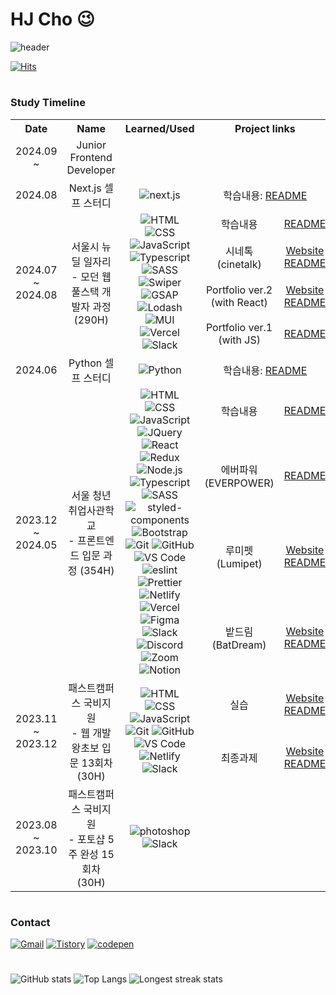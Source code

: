 # HJ Cho 😉

![header](https://capsule-render.vercel.app/api?type=soft&color=292d3e&height=200&section=header&text=Welcome%20to%20hjinn0813's%20GitHub!👋&fontSize=45&fontColor=c792ea)

[![Hits](https://hits.seeyoufarm.com/api/count/incr/badge.svg?url=https%3A%2F%2Fgithub.com%2Fhjinn0813&count_bg=%23c792ea&title_bg=%23555555&icon=&icon_color=%23E7E7E7&title=visit&edge_for-the-badge=false)](https://github.com/hjinn0813)

#

### Study Timeline

<table>
  <tr>
    <th style="text-align: center">Date</th>
    <th style="text-align: center">Name</th>
    <th style="text-align: center">Learned/Used</th>
    <th colspan="2" style="text-align: center">
      Project links
    </th>
  </tr>
  <tr>
    <td style="text-align: center">2024.09 ~</td>
    <td style="text-align: center">Junior Frontend Developer</td>
    <td style="text-align: center"></td>
    <td colspan="2" style="text-align: center">
    </td>
  </tr>
  <tr>
    <td style="text-align: center">2024.08</td>
    <td style="text-align: center">Next.js 셀프 스터디</td>
    <td style="text-align: center">
      <img src="https://img.shields.io/badge/next.js-000000?style=flat-square&logo=next.js&logoColor=white" alt="next.js">
    </td>
    <td colspan="2" style="text-align: center">
      학습내용: <a href="https://github.com/hjinn0813/nextjs-start" target="_blank">README
    </td>
  </tr>

  <!-- 뉴딜 -->
  <tr>
    <td rowspan="4" style="text-align: center">2024.07 <br>~ 2024.08</td>
    <td rowspan="4" style="text-align: center">서울시 뉴딜 일자리 <br>- 모던 웹 풀스택 개발자 과정 (290H)</td>
    <td rowspan="4" style="text-align: center">
      <img src="https://img.shields.io/badge/HTML-E34F26?style=flat-square&logo=html5&logoColor=white" alt="HTML">
      <img src="https://img.shields.io/badge/CSS-1572B6?style=flat-square&logo=css3&logoColor=white" alt="CSS">
      <img src="https://img.shields.io/badge/JavaScript-F7DF1E?style=flat-square&logo=javascript&logoColor=black" alt="JavaScript">
      <br/>
      <img src="https://img.shields.io/badge/TypeScript-3178C6?style=flat-square&logo=TypeScript&logoColor=white" alt="Typescript">
      <img src="https://img.shields.io/badge/SASS-CC6699?style=flat-square&logo=Sass&logoColor=white" alt="SASS">
      <br />
      <img src="https://img.shields.io/badge/Swiper-6332F6?style=flat-square&logo=swiper&logoColor=white" alt="Swiper">
      <img src="https://img.shields.io/badge/GSAP-88CE02?style=flat-square&logo=GreenSock&logoColor=white" alt="GSAP">
      <img src="https://img.shields.io/badge/lodash-3492FF?style=flat-square&logo=lodash&logoColor=white" alt="Lodash">
      <img src="https://img.shields.io/badge/MUI-007FFF?style=flat-square&logo=MUI&logoColor=white" alt="MUI">
      <img src="https://img.shields.io/badge/Vercel-000000?style=flat-square&logo=vercel&logoColor=white" alt="Vercel">
      <img src="https://img.shields.io/badge/Slack-4A154B?style=flat-square&logo=Slack&logoColor=white" alt="Slack">
    </td>
    <td style="text-align: center">학습내용</td>
    <td style="text-align: center">
      <a href="https://github.com/hjinn0813/newdeal" target="_blank">README
    </td>
  </tr>
  <tr>
    <td style="text-align: center">시네톡<br/>(cinetalk)</td>
    <td style="text-align: center">
      <a href="https://cinetalk.vercel.app" target="_blank">Website
      <br>
      <a href="https://github.com/hjinn0813/cinetalk" target="_blank">README
    </td>
  </tr>
  <tr>
    <td style="text-align: center">Portfolio ver.2<br/>(with React)</td>
    <td style="text-align: center">
      <a href="https://hjinn0813.vercel.app" target="_blank">Website
      <br>
      <a href="https://github.com/hjinn0813/portfolio" target="_blank">README
    </td>
  </tr>
  <tr>
    <td style="text-align: center">Portfolio ver.1<br/>(with JS)</td>
    <td style="text-align: center">
      <a href="https://github.com/hjinn0813/hjinn0813.github.io" target="_blank">README
    </td>
  </tr>

  <tr>
    <td style="text-align: center">2024.06</td>
    <td style="text-align: center">Python 셀프 스터디</td>
    <td style="text-align: center">
      <img src="https://img.shields.io/badge/Python-3776AB?style=flat-square&logo=python&logoColor=white" alt="Python">
    </td>
    <td colspan="2" style="text-align: center">
      학습내용: <a href="https://github.com/hjinn0813/python-start" target="_blank">README
    </td>
  </tr>

  <!-- 새싹 -->
  <tr>
    <td rowspan="4" style="text-align: center">2023.12 <br>~ 2024.05</td>
    <td rowspan="4" style="text-align: center">서울 청년취업사관학교 <br>- 프론트엔드 입문 과정 (354H)</td>
    <td rowspan="4" style="text-align: center">
      <img src="https://img.shields.io/badge/HTML-E34F26?style=flat-square&logo=html5&logoColor=white" alt="HTML">
      <img src="https://img.shields.io/badge/CSS-1572B6?style=flat-square&logo=css3&logoColor=white" alt="CSS">
      <img src="https://img.shields.io/badge/JavaScript-F7DF1E?style=flat-square&logo=javascript&logoColor=black" alt="JavaScript">
      <img src="https://img.shields.io/badge/JQuery-0769AD?style=flat-square&logo=jquery&logoColor=white" alt="JQuery">
      <br/>
      <img src="https://img.shields.io/badge/React-61DAFB?style=flat-square&logo=react&logoColor=black" alt="React">
      <img src="https://img.shields.io/badge/Redux-764ABC?style=flat-square&logo=Redux&logoColor=white" alt="Redux">
      <img src="https://img.shields.io/badge/Node.js-339933?style=flat-square&logo=node.js&logoColor=white" alt="Node.js">
      <img src="https://img.shields.io/badge/TypeScript-3178C6?style=flat-square&logo=TypeScript&logoColor=white" alt="Typescript">
      <br/>
      <img src="https://img.shields.io/badge/SASS-CC6699?style=flat-square&logo=Sass&logoColor=white" alt="SASS">
      <img src="https://img.shields.io/badge/styled_components-DB7093?style=flat-square&logo=styledcomponents&logoColor=white" alt="styled-components">
      <img src="https://img.shields.io/badge/Bootstrap-7952B3?style=flat-square&logo=bootstrap&logoColor=white" alt="Bootstrap">
      <br/>
      <img src="https://img.shields.io/badge/Git-F05032?style=flat-square&logo=git&logoColor=white" alt="Git">
      <img src="https://img.shields.io/badge/GitHub-181717?style=flat-square&logo=github&logoColor=white" alt="GitHub">
      <br/>
      <img src="https://img.shields.io/badge/VS_Code-007ACC?style=flat-square&logo=visual-studio-code&logoColor=white" alt="VS Code">
      <img src="https://img.shields.io/badge/ESLint-4B32C3?style=flat-square&logo=eslint&logoColor=white" alt="eslint">
      <img src="https://img.shields.io/badge/Prettier-F7B93E?style=flat-square&logo=prettier&logoColor=black" alt="Prettier">
      <br/>
      <img src="https://img.shields.io/badge/Netlify-00C7B7?style=flat-square&logo=netlify&logoColor=white" alt="Netlify">
      <img src="https://img.shields.io/badge/Vercel-000000?style=flat-square&logo=vercel&logoColor=white" alt="Vercel">
      <img src="https://img.shields.io/badge/Figma-F24E1E?style=flat-square&logo=figma&logoColor=white" alt="Figma">
      <br/>
      <img src="https://img.shields.io/badge/Slack-4A154B?style=flat-square&logo=Slack&logoColor=white" alt="Slack">
      <img src="https://img.shields.io/badge/Discord-5865F2?style=flat-square&logo=discord&logoColor=white" alt="Discord">
      <img src="https://img.shields.io/badge/Zoom-0B5CFF?style=flat-square&logo=zoom&logoColor=white" alt="Zoom">
      <img src="https://img.shields.io/badge/Notion-000000?style=flat-square&logo=notion&logoColor=white" alt="Notion">
    </td>
    <td style="text-align: center">학습내용</td>
    <td style="text-align: center">
      <a href="https://github.com/hjinn0813/SeSAC-GD-3rd" target="_blank">README
    </td>
  </tr>
  <tr>
    <td style="text-align: center">에버파워<br/>(EVERPOWER)</td>
    <td style="text-align: center">
      <a href="https://github.com/hjinn0813/EVERPOWER" target="_blank">README
    </td>
  </tr>
  <tr>
    <td style="text-align: center">루미펫<br/>(Lumipet)</td>
    <td style="text-align: center">
      <a href="https://lumipet.netlify.app/" target="_blank">Website
      <br>
      <a href="https://github.com/eun1230/sessac_B_teamproject" target="_blank">README
    </td>
  </tr>
  <tr>
    <td style="text-align: center">밭드림<br/>(BatDream)</td>
    <td style="text-align: center">
      <a href="https://batdream.vercel.app/" target="_blank">Website
      <br>
      <a href="https://github.com/treasure-2u/batDream" target="_blank">README
    </td>
  </tr>

  <!-- 패캠 -->
  <tr>
    <td rowspan="2" style="text-align: center">2023.11 <br>~ 2023.12</td>
    <td rowspan="2" style="text-align: center">패스트캠퍼스 국비지원 <br>- 웹 개발 왕초보 입문 13회차 (30H)</td>
    <td rowspan="2" style="text-align: center">
      <img src="https://img.shields.io/badge/HTML-E34F26?style=flat-square&logo=html5&logoColor=white" alt="HTML">
      <img src="https://img.shields.io/badge/CSS-1572B6?style=flat-square&logo=css3&logoColor=white" alt="CSS">
      <img src="https://img.shields.io/badge/JavaScript-F7DF1E?style=flat-square&logo=javascript&logoColor=black" alt="JavaScript">
      <br/>
      <img src="https://img.shields.io/badge/Git-F05032?style=flat-square&logo=git&logoColor=white" alt="Git">
      <img src="https://img.shields.io/badge/GitHub-181717?style=flat-square&logo=github&logoColor=white" alt="GitHub">
      <img src="https://img.shields.io/badge/VS_Code-007ACC?style=flat-square&logo=visual-studio-code&logoColor=white" alt="VS Code">
      <img src="https://img.shields.io/badge/Netlify-00C7B7?style=flat-square&logo=netlify&logoColor=white" alt="Netlify">
      <img src="https://img.shields.io/badge/Slack-4A154B?style=flat-square&logo=Slack&logoColor=white" alt="Slack">
    </td>
    <td style="text-align: center">실습</td>
    <td style="text-align: center">
      <a href="https://mbti-test-hjcho.netlify.app" target="_blank">Website
      <br>
      <a href="https://github.com/hjinn0813/mbti_test" target="_blank">README
    </td>
  </tr>
  <tr>
    <td style="text-align: center">최종과제</td>
    <td style="text-align: center">
      <a href="https://namecard-hjcho.netlify.app" target="_blank">Website
      <br>
      <a href="https://github.com/hjinn0813/namecard" target="_blank">README
    </td>
  </tr>
  <tr>
    <td style="text-align: center">2023.08 <br>~ 2023.10</td>
    <td style="text-align: center">패스트캠퍼스 국비지원 <br>- 포토샵 5주 완성 15회차 (30H)</td>
    <td style="text-align: center">
      <img src="https://img.shields.io/badge/Photoshop-31A8FF?style=flat-square&logo=adobephotoshop&logoColor=white" alt="photoshop">
      <img src="https://img.shields.io/badge/Slack-4A154B?style=flat-square&logo=Slack&logoColor=white" alt="Slack">
    </td>
    <td colspan="2" style="text-align: center"></td>
  </tr>
</table>
        
#

### Contact

[![Gmail](https://img.shields.io/badge/Gmail-D14836?style=for-the-badge&logo=Gmail&logoColor=white)](mailto:hjc3790@gmail.com)
[![Tistory](https://img.shields.io/badge/Tistory-ffb47a?style=for-the-badge&logo=tistory&logoColor=black)](https://hjinn0813.tistory.com/)
[![codepen](https://img.shields.io/badge/codepen-000000?style=for-the-badge&logo=codepen&logoColor=white)](https://codepen.io/hjinn0813)

#

![GitHub stats](https://github-readme-stats.vercel.app/api?username=hjinn0813&show_icons=true&theme=material-palenight)
![Top Langs](https://github-readme-stats.vercel.app/api/top-langs/?username=hjinn0813&layout=compact&theme=material-palenight)
![Longest streak stats](https://github-readme-streak-stats.herokuapp.com/?user=hjinn0813&theme=material-palenight)
